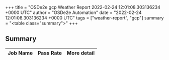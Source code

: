+++
title = "OSDe2e gcp Weather Report 2022-02-24 12:01:08.303136234 +0000 UTC"
author = "OSDe2e Automation"
date = "2022-02-24 12:01:08.303136234 +0000 UTC"
tags = ["weather-report", "gcp"]
summary = "<table class=\"summary\"></table>"
+++
## Summary

| Job Name | Pass Rate | More detail |
|----------|-----------|-------------|




